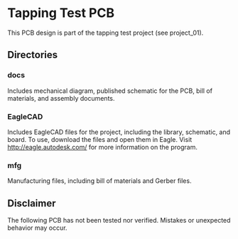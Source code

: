 # Tapping Test PCB 
This PCB design is part of the tapping test project (see project_01). 

## Directories 
### docs
Includes mechanical diagram, published schematic for the PCB, bill of materials, and assembly documents.

### EagleCAD
Includes EagleCAD files for the project, including the library, schematic, and board. To use, download the files and open them in Eagle. Visit http://eagle.autodesk.com/ for more information on the program. 

### mfg 
Manufacturing files, including bill of materials and Gerber files. 

## Disclaimer
The following PCB has not been tested nor verified. Mistakes or unexpected behavior may occur. 
